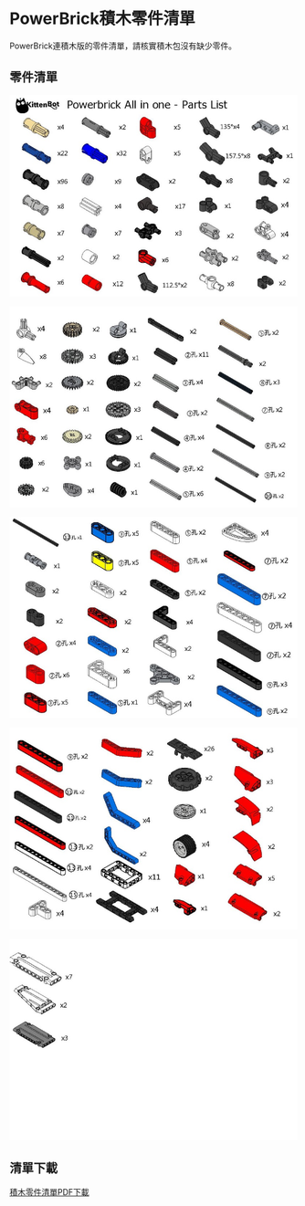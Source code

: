# PowerBrick積木零件清單

PowerBrick連積木版的零件清單，請核實積木包沒有缺少零件。

## 零件清單

![](partslist/page1.jpg)

![](partslist/page2.jpg)

![](partslist/page3.jpg)

![](partslist/page4.jpg)

![](partslist/page5.jpg)

## 清單下載

[積木零件清單PDF下載](https://bit.ly/Powerbrick10in1BuildingGuide)
